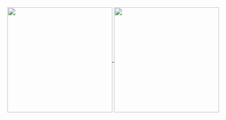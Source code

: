<a href="https://github.com/anuraghazra/github-readme-stats">
  <img height=240 align="center" src="https://github-readme-stats.vercel.app/api?username=lynliam&show_icons=true&theme=radical" />
</a>
<a href="https://github.com/anuraghazra/convoychat">
  <img height=240 align="center" src="https://github-readme-stats.vercel.app/api/top-langs/?username=lynliam&layout=donut&langs_count=4&card_width=480" />
</a>